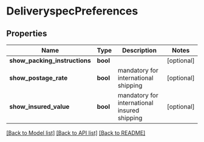 # DeliveryspecPreferences

## Properties
Name | Type | Description | Notes
------------ | ------------- | ------------- | -------------
**show_packing_instructions** | **bool** |  | [optional] 
**show_postage_rate** | **bool** | mandatory for international shipping | [optional] 
**show_insured_value** | **bool** | mandatory for international insured shipping | [optional] 

[[Back to Model list]](../README.md#documentation-for-models) [[Back to API list]](../README.md#documentation-for-api-endpoints) [[Back to README]](../README.md)


